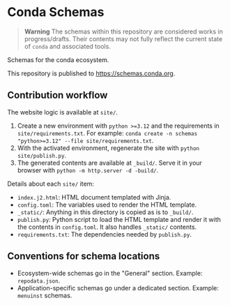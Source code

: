 # Conda Schemas

> **Warning**
> The schemas within this repository are considered works in
> progress/drafts.  Their contents may not fully reflect the current state of
> `conda` and associated tools.

Schemas for the conda ecosystem.

This repository is published to https://schemas.conda.org.

## Contribution workflow

The website logic is available at `site/`.

1. Create a new environment with `python >=3.12` and the requirements in `site/requirements.txt`. For example: `conda create -n schemas "python>=3.12" --file site/requirements.txt`.
2. With the activated environment, regenerate the site with `python site/publish.py`.
3. The generated contents are available at `_build/`. Serve it in your browser with `python -m http.server -d -build/`.

Details about each `site/` item:

- `index.j2.html`: HTML document templated with Jinja.
- `config.toml`: The variables used to render the HTML template.
- `_static/`: Anything in this directory is copied as is to `_build/`. 
- `publish.py`: Python script to load the HTML template and render it with the contents in `config.toml`. It also handles `_static/` contents.
- `requirements.txt`: The dependencies needed by `publish.py`.

## Conventions for schema locations

- Ecosystem-wide schemas go in the "General" section. Example: `repodata.json`.
- Application-specific schemas go under a dedicated section. Example: `menuinst` schemas.
